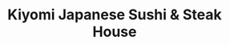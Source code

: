 ---
layout: place
title: "Kiyomi Japanese Sushi & Steak House"
permalink: /maryland/bel-air/kiyomi-japanese-sushi-steak-house.html
stateAbbr: MD
stateName: Maryland
cityName: Bel Air
place_id: ChIJDaT_i5vex4kRVLzqF2jv9NU
photos:
  - name: >-
      places/ChIJDaT_i5vex4kRVLzqF2jv9NU/photos/AeeoHcIHer3J50ha6JtVnz4wGg3HUdw9fN1N4PVS4ea21JLMyedQHYnuFmtUH_APxMOCUgBi87LQ1YFi2tLNjBuq1uvmFA4MvQXTlnc8eBhUFNmcaHSu-BRtvjntDM0yBhKdH56SsldZ18fADhv9xx_lK0tKuuJaUb2_o6at0LxWOjjnkOkPjp3CIzvaCMqhbdQiugxYSKz_cFfkk6O0skNSsCHvFfdoAWXKwkfO8SStcI9BTmMPDoJTVwlQIP6wUj9YZhlpakPgMda9k3Nj59Q3qzvaMs-Hh-inq02hdD8-TkWgAQosS9Q-mNCtnICkpSPoth4AviXsoZYsYLNKMrFG1lL4dw2OkMw782GxhFDwsFicpbGSqRRo2X-GsoyrvaPmSZiWreZVJnH96pdNeVNE88bb13qw0LPSoUhd96BxEY8
    widthPx: 4032
    heightPx: 3024
    authorAttributions:
      - displayName: Chuma Enwonwu
        uri: https://maps.google.com/maps/contrib/107734772052720204921
        photoUri: >-
          https://lh3.googleusercontent.com/a-/ALV-UjV8BvHNaQYBeUFdeEDtoYnC7A44xafcahszc_u0wQRXdx3Ovtow=s100-p-k-no-mo
    flagContentUri: >-
      https://www.google.com/local/imagery/report/?cb_client=maps_api_places.places_api&image_key=!1e10!2sCIHM0ogKEICAgIC4x8SjeA&hl=en-US
    googleMapsUri: >-
      https://www.google.com/maps/place//data=!3m4!1e2!3m2!1sCIHM0ogKEICAgIC4x8SjeA!2e10!4m2!3m1!1s0x89c7de9b8bffa40d:0xd5f4ef6817eabc54
  - name: >-
      places/ChIJDaT_i5vex4kRVLzqF2jv9NU/photos/AeeoHcIwIpGEsve0-kUZ0S6rIJTyAv6lngajg9ejexCrV3mljFKoMNjwsGrzx0bq6KVP39QdEmCNYLco9B8zED9eQ691Lflh8gydlfBdO7kj1fcoZ9vyzfRSxZrFlgJL2xCAOVhEjfRG16vtTw1sAklBFc9cwwwUJQkAihnKdTCdrn2ViSsO2lMqmABPk_Fxc93iiTmwOlZ7TT1ZRHXyIZZ8A2Yhw0K2M5yYOivoqNb1QkNpR5tazqyHgiBS-265mGQaQkhmnM38fRhwMo3JNQkF_9rgjg5HiRkGXZ6oWnAGa6ADJOzB35YvME5RpMjCPODeSkw5k4UjJIRZRfGii7j-DcFf7R1bv-Q_d0mJEp2iYolEZBWMt87r5F0wvWF6vu8jwd5EW3g0SpsN_5Ur3DNPdB9t-GgtTkQi8GGCq7zQpML5zCKj
    widthPx: 4800
    heightPx: 3599
    authorAttributions:
      - displayName: Jason Ritterstein
        uri: https://maps.google.com/maps/contrib/104801797056477639682
        photoUri: >-
          https://lh3.googleusercontent.com/a/ACg8ocLw5Vc2UK5Nnr6MBTOv_7jY49Y4JfoIjCFSWU8AE4BVPgKEVg=s100-p-k-no-mo
    flagContentUri: >-
      https://www.google.com/local/imagery/report/?cb_client=maps_api_places.places_api&image_key=!1e10!2sCIHM0ogKEICAgICmqIaq1QE&hl=en-US
    googleMapsUri: >-
      https://www.google.com/maps/place//data=!3m4!1e2!3m2!1sCIHM0ogKEICAgICmqIaq1QE!2e10!4m2!3m1!1s0x89c7de9b8bffa40d:0xd5f4ef6817eabc54
  - name: >-
      places/ChIJDaT_i5vex4kRVLzqF2jv9NU/photos/AeeoHcKVp-E1T1wfq5-kNgEK1VY9doiqFCkgIGNAMfrzYpaQXsM8f9FI5J_1-bOx3Kgb1U0YWXZhVM8MxnEELqL6vRvoGL1ls3g1vmwQOolHXSKHMU7j9nSBKaf2kp_XyH25OGWAsW_yZZeW-JrSwes41SnHxmem9Pn-ZeYuMngtryDeLGT9lvuoIj_yxKfYnSt_0pv3EG0ZL-Io6S51wmKNL2EUI3P7ZF4X7rfOU3XLSi2WPdiQ17IjRo9aoSVGEQSIoSmJols2cYY-8df5Q_y73tR0mTSEDmdJ6qww3mdF1M0I1ixPLDjLny4UriBwY5l9xTw_HpzJViicYW18hGPe2k9UrCj9uW7-lGa0-9RXBWqxQCouL_mfTMGxaNmc1VG9MBGwq5eF-iuVK07LYib3D8GKHw3jLgdMd8BoicXnPhmYmQ
    widthPx: 4160
    heightPx: 3120
    authorAttributions:
      - displayName: JB Lighter
        uri: https://maps.google.com/maps/contrib/110062414445364571148
        photoUri: >-
          https://lh3.googleusercontent.com/a-/ALV-UjX2GrRc40niUwCqVHuh5OFVI91gWkp8AsyorymdE06DXmvNjjaQCw=s100-p-k-no-mo
    flagContentUri: >-
      https://www.google.com/local/imagery/report/?cb_client=maps_api_places.places_api&image_key=!1e10!2sCIHM0ogKEICAgMDgyfOCcw&hl=en-US
    googleMapsUri: >-
      https://www.google.com/maps/place//data=!3m4!1e2!3m2!1sCIHM0ogKEICAgMDgyfOCcw!2e10!4m2!3m1!1s0x89c7de9b8bffa40d:0xd5f4ef6817eabc54
  - name: >-
      places/ChIJDaT_i5vex4kRVLzqF2jv9NU/photos/AeeoHcLxYfNhnRSjRk6viXCmF2-nnTtPBtiPGC1rLjBZOucnEreawil_EPcIM98cnxsvAUeBh54joPDQFPlN5bDanCuqkILuXCwJfipgwPqj95mXiD2IF_GLLFQRaOreCKJ4R_Rlzm3nWH1ncMaaCUBqzCPfHOdeYIRHOG1r6FFfB6uVpahT1AD4EPx8kAGGNkGbiVtc7FPjzQ6UA2T8bowKAsXk_kvctwEkbUuFl3XA-ozbfNCy2p_usL5Cx60riYRDPYw8FohcPTj6C6AyVIvrY1GKUWz0YNFo02OVHV1WYk4bN2wlmKd5LNb5tjcoE4oSyK3pojYKveALyWD1KYgE-Hfknt83tQMSDcBsvaNQE5_SdNjmg6KdyovTPinFj5RTUMR2wRIyWEWUjG8WlU0IcPjmIOxhP4wGi6RLcHW6aoz8qWcw
    widthPx: 3024
    heightPx: 4032
    authorAttributions:
      - displayName: Teresa Jones
        uri: https://maps.google.com/maps/contrib/115913492336098120350
        photoUri: >-
          https://lh3.googleusercontent.com/a-/ALV-UjUsWKHLAHO8lCOro2Ph8Mj42K4MUgu_vNUL93edU99jpkyJWzw=s100-p-k-no-mo
    flagContentUri: >-
      https://www.google.com/local/imagery/report/?cb_client=maps_api_places.places_api&image_key=!1e10!2sCIHM0ogKEICAgIDLnofS2AE&hl=en-US
    googleMapsUri: >-
      https://www.google.com/maps/place//data=!3m4!1e2!3m2!1sCIHM0ogKEICAgIDLnofS2AE!2e10!4m2!3m1!1s0x89c7de9b8bffa40d:0xd5f4ef6817eabc54
  - name: >-
      places/ChIJDaT_i5vex4kRVLzqF2jv9NU/photos/AeeoHcLEtSPthZwOlOXQ1naWxaAfMVXLaoqHDhg1lwgzo43iHa6d427Im8vigffOTPqhmQmwyFcLTqZxfEAFjwtHo_xVXc0FAQos2aNWLkI6JjeRwZUX-xRrTnTocKMuX_mnILvCfyYlU-MRFUyC0SCUeYwgiK95dFaloHgth8FoJ2hD2_n7sAZobZK5idVClv7xFqRTl95QCq6FNBzowBrA_-seILBjzOuTR-9mKYV2J8FQlM0J_cL8xxLF7DVj6fJ3dUlyjqvKIx1ZzSLXG1DZ8EmhKq8DWbsyyqdqmLRLPw4n6z3Gy5owhuBr2b1HJx5hId_-4TKlN5DqZEMSsbovb495UZp1eoyV8LEIPSBV-xg5Pmho8VIegv2zMyyq7BM5WZMmq7iGQ6PK_mTIUuB3kLYIyjVcc7wk_TTTwYgrods
    widthPx: 3072
    heightPx: 4080
    authorAttributions:
      - displayName: Asa Collings
        uri: https://maps.google.com/maps/contrib/116986704838643785523
        photoUri: >-
          https://lh3.googleusercontent.com/a/ACg8ocJhja89zeLttBnh5Wxn1tgZDF8sep1v_LjUm27yodhJGYjkmQ=s100-p-k-no-mo
    flagContentUri: >-
      https://www.google.com/local/imagery/report/?cb_client=maps_api_places.places_api&image_key=!1e10!2sCIHM0ogKEICAgMDgvZnaXQ&hl=en-US
    googleMapsUri: >-
      https://www.google.com/maps/place//data=!3m4!1e2!3m2!1sCIHM0ogKEICAgMDgvZnaXQ!2e10!4m2!3m1!1s0x89c7de9b8bffa40d:0xd5f4ef6817eabc54
  - name: >-
      places/ChIJDaT_i5vex4kRVLzqF2jv9NU/photos/AeeoHcIiwIxzaaED-IXPv0H6CV76w0lXhrUBfMp2SBlHN-6oQ0Y0p0CvdLJKhIxH0Db8AlJAx6PGqNTPa5FvghLAf-qHnJFf3k7sgGMEtLR7RLDFpcGPHKbbPMoTIp3r-wimWFeI52J1If07mHVR-OltdMLlFiFgd2A38lMSgnlBfZWBm1WrMLeVM4rYYaMngr5ein4DxfHCQG1Trid3p2m4nDZI7YZCxtGVHPRqUTK98tLnMV-Rx4SQct1qTNWFG56TVoH-aJgrAvjb9PDG8l3knQlLBqKOudD__EPJwOi1nqBfhSlFTaxaVrhl1J3Cww0rdqt1IQVBLUBMQFIZWe09jN8PQaN1U0skN-z8qlX9VR95zVtdlbtxnr6D0DSro8EKe_V82OS-hlT-q11-JjJOALq9Z_RZ9q0gYVEqmf4SWVcYiw
    widthPx: 4160
    heightPx: 3120
    authorAttributions:
      - displayName: JB Lighter
        uri: https://maps.google.com/maps/contrib/110062414445364571148
        photoUri: >-
          https://lh3.googleusercontent.com/a-/ALV-UjX2GrRc40niUwCqVHuh5OFVI91gWkp8AsyorymdE06DXmvNjjaQCw=s100-p-k-no-mo
    flagContentUri: >-
      https://www.google.com/local/imagery/report/?cb_client=maps_api_places.places_api&image_key=!1e10!2sCIHM0ogKEICAgMDgqcn8BQ&hl=en-US
    googleMapsUri: >-
      https://www.google.com/maps/place//data=!3m4!1e2!3m2!1sCIHM0ogKEICAgMDgqcn8BQ!2e10!4m2!3m1!1s0x89c7de9b8bffa40d:0xd5f4ef6817eabc54
  - name: >-
      places/ChIJDaT_i5vex4kRVLzqF2jv9NU/photos/AeeoHcKtZFh8vaPWclThGWHNXmcOdBQNZdxHuIp10CrcQAMls8Awfl7O8-mieAXdWz_6hLONGormrL_aGnnBB94bDjdc-YFIKCwSARSJXWuD2SnrskAY-QpifsNMeOLd_NHsVYjQyFPR6P7QuNbE2W30LsiZxcZBWJzSUZyuu8g8yqx2SL3W-qZDOsxkhO3BOLsfsHBySzt94Nz4MqBJd3f3py8eArp5ZqMCkGWBPb94yD5AR3kj31Yyev4TA4_7MCjp7jqGu-u-ovSqXF_YudhlfVQ-sAWYUJxTU0nCHkdOzSEiQ5RJRERAwWD8zpL504ciJoilDnkaf2CJPNUJPc6ul9Cn02S-nl1Ck-wYQT4XuwxZr_IsloSnwAEz8jyemVG10iQZDqPslqTb928SE7g3y8mkfubD-5cwuqlDY4oDe6_7UfXP
    widthPx: 4000
    heightPx: 1848
    authorAttributions:
      - displayName: B K
        uri: https://maps.google.com/maps/contrib/105634224356820419747
        photoUri: >-
          https://lh3.googleusercontent.com/a-/ALV-UjUJhEfD5qp3Mm6G_h4gDvX2H1SPkKBK3BgICxB_tFclULU8R29p_Q=s100-p-k-no-mo
    flagContentUri: >-
      https://www.google.com/local/imagery/report/?cb_client=maps_api_places.places_api&image_key=!1e10!2sCIHM0ogKEICAgICnvebS_AE&hl=en-US
    googleMapsUri: >-
      https://www.google.com/maps/place//data=!3m4!1e2!3m2!1sCIHM0ogKEICAgICnvebS_AE!2e10!4m2!3m1!1s0x89c7de9b8bffa40d:0xd5f4ef6817eabc54
  - name: >-
      places/ChIJDaT_i5vex4kRVLzqF2jv9NU/photos/AeeoHcK4WzJ-pqESI7j1l3iqNtH9rVHiVAX28FLl51rI9zFo9u_cp-ZnOLFElMdi6nLAYLBjYJWX3IIGKkijKUkFmcR1RwWHajooZWW-oJHVVkdawGbwUUdfqT1W3a8OvCTjTgBIRC5wJTuFlTP2BCIDqzQ9PXyUqQgGXiXzkicdk_Lu3S6npv-7vzsH2pckkVyxmnbXsewZRk_L_I79uQ_enL9XG51qEbqEKO91OZB4Vw0LkKlEWw7dCPumWwgMAE0xnulY1i_OFMy-TpHACGxlCcf3CZ_E35Dkf06kw4NjY3UwWTF0fxWMEuil7aAykvwmqijBAhgjffU-KEjmEQTUIqQ4IL4sGqFG8znjOBKpk9_77L1XPMbOV-XMcDbif4lbWEcdlsF-nHO87d8Xivu3U8mgXCj-lG8ZUBwlFJULIsh4xw
    widthPx: 3024
    heightPx: 4032
    authorAttributions:
      - displayName: Jake
        uri: https://maps.google.com/maps/contrib/105010486190607145293
        photoUri: >-
          https://lh3.googleusercontent.com/a-/ALV-UjUgT8ZGJFh6lnnGEp4CXCjtyfzwvx-hoQBN2qRcL2qSOWPyP4Vo=s100-p-k-no-mo
    flagContentUri: >-
      https://www.google.com/local/imagery/report/?cb_client=maps_api_places.places_api&image_key=!1e10!2sCIHM0ogKEICAgICJ3MGSAg&hl=en-US
    googleMapsUri: >-
      https://www.google.com/maps/place//data=!3m4!1e2!3m2!1sCIHM0ogKEICAgICJ3MGSAg!2e10!4m2!3m1!1s0x89c7de9b8bffa40d:0xd5f4ef6817eabc54
  - name: >-
      places/ChIJDaT_i5vex4kRVLzqF2jv9NU/photos/AeeoHcIz6JMjha7DUyMUA2OvZ8dFAPNE_8CdyckBbGaSAMK0MLJicwUmNTufWoqamWtBvi2UnTxp53O-O6-xzFUY4mbCHgJdqBihRbItlt50yLEjJDNo4PaJ-NISxBMDbUEkSYld45IMXiRz4K0Ibqb13IeYYg50Zf76gM9gYuj_E16-YB7N7X5KqmruvsVyFH65GtOPqTKIaV3H3Jvby9_gCqE0LFw-YVXj89N1VmxKRDbQ6TIaOsVlXY7JXjdslomBDk2UPfD1gtbbDAx2J2QbRLNAphh7zOLY0Wcpo9BNAC1uP4ymEt8LRIIMgoVon4j5ntmODXqDLrmtM4S3e9iFLquaSv7bRcEJ6UFxGy4VWAvxdFJ_QwwbD_kpvmaWEe5wU9XHzWsipAnQHmbAQnFMn9um4YldJQlYrOq4Qi4pZ9kl0Ud6
    widthPx: 3000
    heightPx: 4000
    authorAttributions:
      - displayName: Longsnows Moon
        uri: https://maps.google.com/maps/contrib/105384744731221946121
        photoUri: >-
          https://lh3.googleusercontent.com/a-/ALV-UjX0JNKQf2Zy78vOGV3JUq-cVOWD2v2FUgfp3JNQv7QDjsmdgSjzCA=s100-p-k-no-mo
    flagContentUri: >-
      https://www.google.com/local/imagery/report/?cb_client=maps_api_places.places_api&image_key=!1e10!2sCIHM0ogKEICAgIDl8-iSzgE&hl=en-US
    googleMapsUri: >-
      https://www.google.com/maps/place//data=!3m4!1e2!3m2!1sCIHM0ogKEICAgIDl8-iSzgE!2e10!4m2!3m1!1s0x89c7de9b8bffa40d:0xd5f4ef6817eabc54
  - name: >-
      places/ChIJDaT_i5vex4kRVLzqF2jv9NU/photos/AeeoHcJzcxIib2He02uLS1WvSe0GEu8KYdQ3MZjQGCGlU89YJkdjGOsvkFK0HCj6rKROd_99Y90zShIMNGe2k27vswN38rY8F39k-gAxFniNfw_z-Mmr7laagY3RnH8jN5divzIG9CMlTfA_6yxt-Vj-ugeCjIqZfFgqh-g9kTRMWR6ELCrAVvnwK402uaYPE53DUGZwgia1gRghYbO9M03zMHBnkHOt0T83GIAcBY-BO957BPTfnz2gt4vZzJaUeW_WiYCIMwN0f9azn2RpqWdNkdtc4zRXkEwbPIdCR_OpUuJucCJ0eSChf0_sdBI6VW5gWgsB3y49itWZr5vEH1e3V5VRbDY-myLswtzya4xFd91oXM8K6dDQS9lojGS4Ny0gspGjuAv4eXzox7GazpK3h9Bx4RTLFUDN4Wm8AWsukVjHRfFB
    widthPx: 3024
    heightPx: 4032
    authorAttributions:
      - displayName: Mignion Faretta
        uri: https://maps.google.com/maps/contrib/110807919585478523927
        photoUri: >-
          https://lh3.googleusercontent.com/a-/ALV-UjW5HnCPmyOlgT6yudSGmE2ushW6gJePLCagyH1Eb4mNPO29RQbLoQ=s100-p-k-no-mo
    flagContentUri: >-
      https://www.google.com/local/imagery/report/?cb_client=maps_api_places.places_api&image_key=!1e10!2sCIHM0ogKEICAgIDEmvb8hQE&hl=en-US
    googleMapsUri: >-
      https://www.google.com/maps/place//data=!3m4!1e2!3m2!1sCIHM0ogKEICAgIDEmvb8hQE!2e10!4m2!3m1!1s0x89c7de9b8bffa40d:0xd5f4ef6817eabc54
address: 1443 Rock Spring Rd, Bel Air, MD 21014, USA
street: 1443 Rock Spring Rd
city: Bel Air
state: MD
zip: '21014'
country: USA
neighborhood: null
latitude: '39.557814'
longitude: '-76.368228'
accessibility_options:
  wheelchairAccessibleParking: true
  wheelchairAccessibleEntrance: true
  wheelchairAccessibleRestroom: true
  wheelchairAccessibleSeating: true
business_status: OPERATIONAL
name: Kiyomi Japanese Sushi & Steak House
google_maps_links:
  directionsUri: >-
    https://www.google.com/maps/dir//''/data=!4m7!4m6!1m1!4e2!1m2!1m1!1s0x89c7de9b8bffa40d:0xd5f4ef6817eabc54!3e0
  placeUri: https://maps.google.com/?cid=15417210654752947284
  writeAReviewUri: >-
    https://www.google.com/maps/place//data=!4m3!3m2!1s0x89c7de9b8bffa40d:0xd5f4ef6817eabc54!12e1
  reviewsUri: >-
    https://www.google.com/maps/place//data=!4m4!3m3!1s0x89c7de9b8bffa40d:0xd5f4ef6817eabc54!9m1!1b1
  photosUri: >-
    https://www.google.com/maps/place//data=!4m3!3m2!1s0x89c7de9b8bffa40d:0xd5f4ef6817eabc54!10e5
primary_type: Asian Restaurant
opening_hours:
  regular: null
  current: null
secondary_opening_hours:
  regular:
    weekdayDescriptions: null
    type: null
  current:
    weekdayDescriptions: null
    type: null
phone: null
price_level: null
price_range: null
rating: null
rating_count: 0
website: null
description: null
reviews: null
parking_options: null
payment_options: null
allow_dogs: null
curbside_pickup: null
delivery: null
dine_in: null
good_for_children: null
good_for_groups: null
good_for_sports: null
live_music: null
menu_for_children: null
outdoor_seating: null
reservable: null
restroom: null
serves_beer: null
serves_breakfast: null
serves_brunch: null
serves_cocktails: null
serves_coffee: null
serves_dinner: null
serves_dessert: null
serves_lunch: null
serves_vegetarian_food: null
serves_wine: null
takeout: null

---